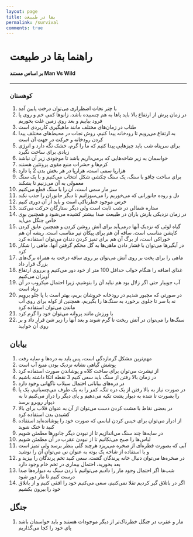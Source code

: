 ```yaml
---
layout: page
title: بقا در طبیعت
permalink: /survival
comments: true
---
```


<div class="row justify-content-between tools" style="margin-right:10px;margin-left:10px;">

<h1>راهنما بقا در طبیعت</h1>
<h4>بر اساس مستند Man Vs Wild</h4>
<hr>
<h3>کوهستان</h3>
<p>
<ol>
<li>با چتر نجات اضطراری می‌توان درخت پایین آمد </li>
<li>در زمان پرش از ارتفاع بالا باید پاها به هم چسبیده باشد، زانوها کمی خم و روی پا فرود بیاییم و بعد روی زمین غلت بخوریم </li>
<li>طناب در زمان‌های مختلف مانند ماهیگیری کاربردی است </li>
<li>به ارتفاع می‌رویم تا رودخانه پیدا کنیم، روش نجات در محیط‌های مختلف پیدا کردن رودخانه و حرکت در جهت آن است </li>
<li>برای سرپناه شب باید چیزهایی پیدا کنیم که ما را گرم، خشک نگه دارد و انرژی زیادی برای ساخت نگیرد </li>
<li>حواسمان به زیر شاخه‌هایی که برمی‌داریم باشد تا موجودی زیر آن نباشد </li>
<li>کرم‌ها و حشرات منبع مقوی پروتئین هستند </li>
<li>هزارپا سمی است، هزارپا در هر بخش بدن 2 پا دارد </li>
<li>برای ساخت چاقو با سنگ، یک سنگ چکشی شکل انتخاب می‌کنیم و با یک سنگ معمولی به آن می‌زنیم تا بشکند </li>
<li>سر مار سمی است، آن را با سنگ قطع می‌کنیم </li>
<li>دل و روده جانورانی که می‌خوریم را می‌سوزانیم تا دیگر جانوران را جذب نکند </li>
<li>خرس موجود خطرناکی است و باید از آن دوری کنیم </li>
<li>ستاره شمالی در شب ثابت است ولی دیگر ستارگان حرکت می‌کنند </li>
<li>در زمان نزدیکی بارش باران در طبیعت صدا بیشتر کشیده می‌شود و همچنین بوی خاص جنگل می‌آید </li>
<li>گیاه لوئی که نزدیک آبها درمی‌آید برای آتش روشن کردن و همچنین عایق کردن کاپشن مناسب است. ساقه آن هم برای پیکان تیر مناسب است. ریشه آن هم خوراکی است، از برگ آن هم برای تمیز کردن دندان می‌توان استفاده کرد </li>
<li>در آبگیرها می‌توان با فشار دادن ماهی‌ها به گل محکم گرفتن آنها، ماهی را شکار کرد </li>
<li>ماهی را برای پخت بر روی آتش می‌توان بر روی ساقه درخت به همراه برگ‌های بزرگ قرار داد </li>
<li>غذای اضافه را هنگام خواب حداقل 100 متر از خود دور می‌کنیم و برروی ارتفاع آویزان می‌کنیم </li>
<li>آب جویبار حتی اگر زلال بود هم نباید آن را بنوشیم، زیرا احتمال میکروب در آن زیاد است </li>
<li>در صورتی که مجبور شدیم در رودخانه خروشان بریم، بهتر است با پا جلو برویم نه با سر تا جلوی برخورد به سنگ‌ها را بگیریم، همچنین از کوله برای روی آب ماندن می‌توان استفاده کرد </li>
<li>با ورزش مانند پروانه می‌توان خود را گرم کرد </li>
<li>سنگ‌ها را می‌توان در آتش ریخت تا گرم شوند و بعد آنها را زیر شن قرار داد و بر روی آن خوابید </li>
</ol>
</p>

<h2>بیابان</h2>
<p>
<ol>
<li>مهم‌ترین مشکل گرمازدگی است، پس باید به دره‌ها و سایه رفت </li>
<li>پوشش گیاهی نشانه نزدیک بودن منبع آب است </li>
<li>از تیشرت می‌توان برای ساخت کلاه و پوشاندن صورت استفاده کرد </li>
<li>در زمان بالا رفتن از سنگ باید سعی کنیم 3 نقطه اتکا داشته باشیم </li>
<li>در دره‌های بیابانی احتمال سیلاب ناگهانی وجود دارد </li>
<li>در صورت نیاز به بالا رفتن از یک دره تنگ، کمر را به یک طرف می‌چسبانیم، یک پا را بصورت تا شده به دیوار پشت تکیه می‌دهیم و پای دیگر را دراز می‌کنیم تا به دیوار روبرو برسد </li>
<li>در بعضی نقاط با مشت کردن دست می‌توان از آن به عنوان قلاب برای بالا کشیدن بدن استفاده کرد </li>
<li>از ادرار می‌توان برای خیس کردن لباسی که صورت خود را پوشانده‌اید استفاده کنید تا خنک شوید </li>
<li>در سایه‌ها چند سنگ می‌اندازیم تا از نبودن دیگر جانورها مطمئن شویم </li>
<li>لباس‌ها را صبح می‌تکانیم تا از نبودن عقرب در آن مطمئن شویم </li>
<li>آبی که بصورت قطره‌ای از صخره می‌ریزد هرچند گلی بنظر برسد ولی تمیز است و با استفاده از شاخه یک بوته به عنوان نی می‌توان آن را نوشید </li>
<li>در صخره‌ها می‌توان دنبال خانه پرندگان گشت، سعی کنید تخم پرندگان را بپزید و بعد بخورید، احتمال بیماری در تخم خام وجود دارد </li>
<li>شب‌ها اگر احتمال وجود مار را دادیم می‌توانیم با زدن سنگ به دیواره‌ها صدا درست کنیم تا مار دور شود </li>
<li>اگر در باتلاق گیر کردیم تقلا نمی‌کنیم، سعی می‌کنیم خود را افقی کنیم و از باتلاق خود را بیرون بکشیم </li>
</ol>
</p>

<h2>جنگل</h2>
<p>
<ol>
<li>مار و عقرب در جنگل خطرناک‌تر از دیگر موجودات هستند و باید حواسمان باشد پای خود را کجا می‌گذاریم </li>
</ol>
</p>

</div>